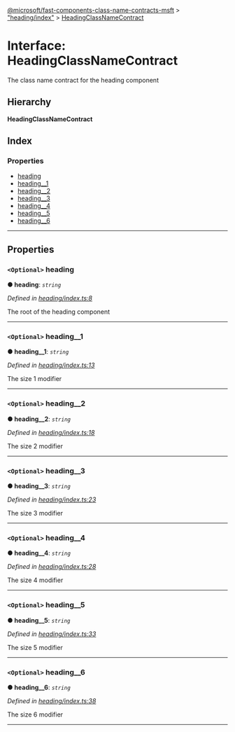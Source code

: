 [@microsoft/fast-components-class-name-contracts-msft](../README.md) > ["heading/index"](../modules/_heading_index_.md) > [HeadingClassNameContract](../interfaces/_heading_index_.headingclassnamecontract.md)

# Interface: HeadingClassNameContract

The class name contract for the heading component

## Hierarchy

**HeadingClassNameContract**

## Index

### Properties

* [heading](_heading_index_.headingclassnamecontract.md#heading)
* [heading__1](_heading_index_.headingclassnamecontract.md#heading__1)
* [heading__2](_heading_index_.headingclassnamecontract.md#heading__2)
* [heading__3](_heading_index_.headingclassnamecontract.md#heading__3)
* [heading__4](_heading_index_.headingclassnamecontract.md#heading__4)
* [heading__5](_heading_index_.headingclassnamecontract.md#heading__5)
* [heading__6](_heading_index_.headingclassnamecontract.md#heading__6)

---

## Properties

<a id="heading"></a>

### `<Optional>` heading

**● heading**: *`string`*

*Defined in [heading/index.ts:8](https://github.com/Microsoft/fast-dna/blob/164dd3ca/packages/fast-components-class-name-contracts-msft/src/heading/index.ts#L8)*

The root of the heading component

___
<a id="heading__1"></a>

### `<Optional>` heading__1

**● heading__1**: *`string`*

*Defined in [heading/index.ts:13](https://github.com/Microsoft/fast-dna/blob/164dd3ca/packages/fast-components-class-name-contracts-msft/src/heading/index.ts#L13)*

The size 1 modifier

___
<a id="heading__2"></a>

### `<Optional>` heading__2

**● heading__2**: *`string`*

*Defined in [heading/index.ts:18](https://github.com/Microsoft/fast-dna/blob/164dd3ca/packages/fast-components-class-name-contracts-msft/src/heading/index.ts#L18)*

The size 2 modifier

___
<a id="heading__3"></a>

### `<Optional>` heading__3

**● heading__3**: *`string`*

*Defined in [heading/index.ts:23](https://github.com/Microsoft/fast-dna/blob/164dd3ca/packages/fast-components-class-name-contracts-msft/src/heading/index.ts#L23)*

The size 3 modifier

___
<a id="heading__4"></a>

### `<Optional>` heading__4

**● heading__4**: *`string`*

*Defined in [heading/index.ts:28](https://github.com/Microsoft/fast-dna/blob/164dd3ca/packages/fast-components-class-name-contracts-msft/src/heading/index.ts#L28)*

The size 4 modifier

___
<a id="heading__5"></a>

### `<Optional>` heading__5

**● heading__5**: *`string`*

*Defined in [heading/index.ts:33](https://github.com/Microsoft/fast-dna/blob/164dd3ca/packages/fast-components-class-name-contracts-msft/src/heading/index.ts#L33)*

The size 5 modifier

___
<a id="heading__6"></a>

### `<Optional>` heading__6

**● heading__6**: *`string`*

*Defined in [heading/index.ts:38](https://github.com/Microsoft/fast-dna/blob/164dd3ca/packages/fast-components-class-name-contracts-msft/src/heading/index.ts#L38)*

The size 6 modifier

___

